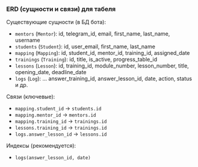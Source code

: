 ### ERD (сущности и связи) для табеля

Существующие сущности (в БД бота):
- `mentors` (`Mentor`): id, telegram_id, email, first_name, last_name, username
- `students` (`Student`): id, user_email, first_name, last_name
- `mapping` (`Mapping`): id, student_id, mentor_id, training_id, assigned_date
- `trainings` (`Training`): id, title, is_active, progress_table_id
- `lessons` (`Lesson`): id, training_id, module_number, lesson_number, title, opening_date, deadline_date
- `logs` (`Log`): ... answer_training_id, answer_lesson_id, date, action, status и др.

Связи (ключевые):
- `mapping.student_id` → `students.id`
- `mapping.mentor_id` → `mentors.id`
- `mapping.training_id` → `trainings.id`
- `lessons.training_id` → `trainings.id`
- `logs.answer_lesson_id` → `lessons.id`

Индексы (рекомендуется):
- `logs(answer_lesson_id, date)`
